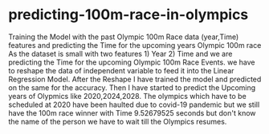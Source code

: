 # predicting-100m-race-in-olympics
Training the Model with the past Olympic 100m Race data (year,Time) features and predicting the Time for the upcoming years Olympic 100m race
As the dataset is small with two features 1) Year 2) Time and we are predicting the Time for the upcoming Olympic 100m Race Events.
we have to reshape the data of independent variable to feed it into the Linear Regression Model.
After the Reshape I have trained the model and predicted on the same for the accuracy.
Then I have started to predict the Upcoming years of Olypmics like 2020,2024,2028.
The olympics which have to be scheduled at 2020 have been haulted due to covid-19 pandemic but we still have the 100m race winner with Time 9.52679525 seconds but don't know the name of the person we have to wait till the Olympics resumes.
